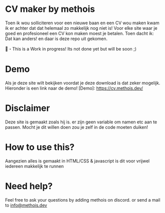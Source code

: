 # CV maker by methois



Toen ik wou solliciteren voor een nieuwe baan en een CV wou maken kwam ik er achter dat dat helemaal zo makkelijk nog niet is!
Voor elke site waar je goed en profesioneel een CV kon maken moest je betalen. Toen dacht ik: Dat kan anders! en daar is deze repo uit gekomen.

🚧・This is a Work in progress! Its not done yet but will be soon ;)

# Demo

Als je deze site wilt bekijken voordat je deze download is dat zeker mogelijk. Hieronder is een link naar de demo!
[Demo]: <https://cv.methois.dev/>

# Disclaimer

Deze site is gemaakt zoals hij is. er zijn geen variable om namen etc aan te passen. Mocht je dit willen doen zou je zelf in de code moeten duiken!

# How to use this? 

Aangezien alles is gemaakt in HTML/CSS & javascript is dit voor vrijwel iedereen makkelijk te runnen

# Need help? 

Feel free to ask your questions by adding methois on discord. or send a mail to info@methois.dev
